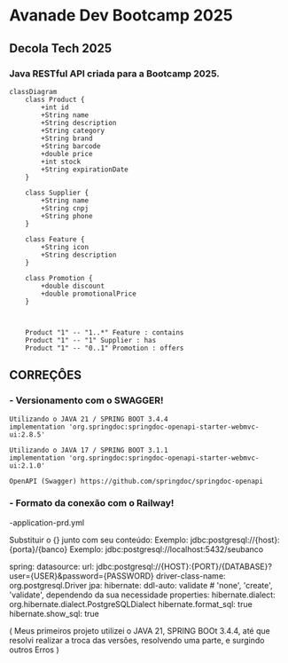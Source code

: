 # Avanade Dev Bootcamp 2025

## Decola Tech 2025

### Java RESTful API criada para a Bootcamp 2025.

```mermaid
classDiagram
    class Product {
        +int id
        +String name
        +String description
        +String category
        +String brand
        +String barcode
        +double price
        +int stock
        +String expirationDate
    }

    class Supplier {
        +String name
        +String cnpj
        +String phone
    }

    class Feature {
        +String icon
        +String description
    }

    class Promotion {
        +double discount
        +double promotionalPrice
    }

    

    Product "1" -- "1..*" Feature : contains
    Product "1" -- "1" Supplier : has
    Product "1" -- "0..1" Promotion : offers
   ```

## CORREÇÔES

### - Versionamento com o SWAGGER!

    Utilizando o JAVA 21 / SPRING BOOT 3.4.4 
    implementation 'org.springdoc:springdoc-openapi-starter-webmvc-ui:2.8.5'

    Utilizando o JAVA 17 / SPRING BOOT 3.1.1
	implementation 'org.springdoc:springdoc-openapi-starter-webmvc-ui:2.1.0'

    OpenAPI (Swagger) https://github.com/springdoc/springdoc-openapi



  
### - Formato da conexão com o Railway!
 -application-prd.yml

 Substituir o {} junto com seu conteúdo:
 Exemplo: jdbc:postgresql://{host}:{porta}/{banco}
 Exemplo: jdbc:postgresql://localhost:5432/seubanco
 
 spring:
  datasource:
    url: jdbc:postgresql://{HOST}:{PORT}/{DATABASE}?user={USER}&password={PASSWORD}
    driver-class-name: org.postgresql.Driver
  jpa:
    hibernate:
      ddl-auto: validate  # 'none', 'create', 'validate', dependendo da sua necessidade
    properties:
      hibernate.dialect: org.hibernate.dialect.PostgreSQLDialect
      hibernate.format_sql: true
      hibernate.show_sql: true




( Meus primeiros projeto utilizei o JAVA 21, SPRING BOOt 3.4.4, até que resolvi realizar a troca das versões, resolvendo uma parte, e surgindo outros Erros )
